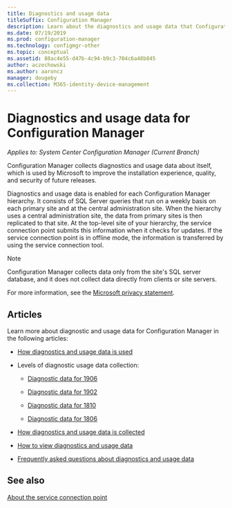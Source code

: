 ```yaml
---
title: Diagnostics and usage data
titleSuffix: Configuration Manager
description: Learn about the diagnostics and usage data that Configuration Manager collects about itself.
ms.date: 07/19/2019
ms.prod: configuration-manager
ms.technology: configmgr-other
ms.topic: conceptual
ms.assetid: 88ac4e55-d47b-4c94-b9c3-704c6a48b845
author: aczechowski
ms.author: aaroncz
manager: dougeby
ms.collection: M365-identity-device-management
---
```


# Diagnostics and usage data for Configuration Manager

*Applies to: System Center Configuration Manager (Current Branch)*

Configuration Manager collects diagnostics and usage data about itself, which is used by Microsoft to improve the installation experience, quality, and security of future releases.  

Diagnostics and usage data is enabled for each Configuration Manager hierarchy. It consists of SQL Server queries that run on a weekly basis on each primary site and at the central administration site. When the hierarchy uses a central administration site, the data from primary sites is then replicated to that site. At the top-level site of your hierarchy, the service connection point submits this information when it checks for updates. If the service connection point is in offline mode, the information is transferred by using the service connection tool.  

> [!NOTE]  
> Configuration Manager collects data only from the site's SQL server database, and it does not collect data directly from clients or site servers.  

For more information, see the [Microsoft privacy statement](https://go.microsoft.com/fwlink/?LinkID=626527).  

## Articles

Learn more about diagnostic and usage data for Configuration Manager in the following articles:  

- [How diagnostics and usage data is used](/sccm/core/plan-design/diagnostics/how-diagnostics-and-usage-data-is-used)  

- Levels of diagnostic usage data collection:

    - [Diagnostic data for 1906](/sccm/core/plan-design/diagnostics/levels-of-diagnostic-usage-data-collection-1906)  

    - [Diagnostic data for 1902](/sccm/core/plan-design/diagnostics/levels-of-diagnostic-usage-data-collection-1902)  

    - [Diagnostic data for 1810](/sccm/core/plan-design/diagnostics/levels-of-diagnostic-usage-data-collection-1810)  

    - [Diagnostic data for 1806](/sccm/core/plan-design/diagnostics/levels-of-diagnostic-usage-data-collection-1806)  

- [How diagnostics and usage data is collected](/sccm/core/plan-design/diagnostics/how-diagnostics-and-usage-data-is-collected)  

- [How to view diagnostics and usage data](/sccm/core/plan-design/diagnostics/view-diagnostics-and-usage-data)  

- [Frequently asked questions about diagnostics and usage data](/sccm/core/understand/frequently-asked-questions-about-diagnostics-and-usage-data)  


## See also

[About the service connection point](/sccm/core/servers/deploy/configure/about-the-service-connection-point)
